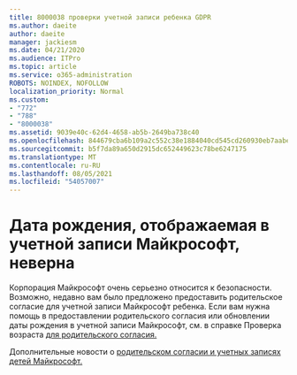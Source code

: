 ```yaml
---
title: 8000038 проверки учетной записи ребенка GDPR
ms.author: daeite
author: daeite
manager: jackiesm
ms.date: 04/21/2020
ms.audience: ITPro
ms.topic: article
ms.service: o365-administration
ROBOTS: NOINDEX, NOFOLLOW
localization_priority: Normal
ms.custom:
- "772"
- "788"
- "8000038"
ms.assetid: 9039e40c-62d4-4658-ab5b-2649ba738c40
ms.openlocfilehash: 844679cba6b109a2c552c38e1884040cd545cd260930eb7aabed6ed0911c8a50
ms.sourcegitcommit: b5f7da89a650d2915dc652449623c78be6247175
ms.translationtype: MT
ms.contentlocale: ru-RU
ms.lasthandoff: 08/05/2021
ms.locfileid: "54057007"
---
```

# <a name="date-of-birth-displayed-in-your-microsoft-account-is-incorrect"></a>Дата рождения, отображаемая в учетной записи Майкрософт, неверна

Корпорация Майкрософт очень серьезно относится к безопасности. Возможно, недавно вам было предложено предоставить родительское согласие для учетной записи Майкрософт ребенка. Если вам нужна помощь в предоставлении родительского согласия или обновлении даты рождения в учетной записи Майкрософт, см. в справке Проверка возраста [для родительского согласия.](https://go.microsoft.com/fwlink/p/?linkid=874364)
  
Дополнительные новости о [родительском согласии и учетных записях детей Майкрософт.](https://go.microsoft.com/fwlink/p/?linkid=874365)
  